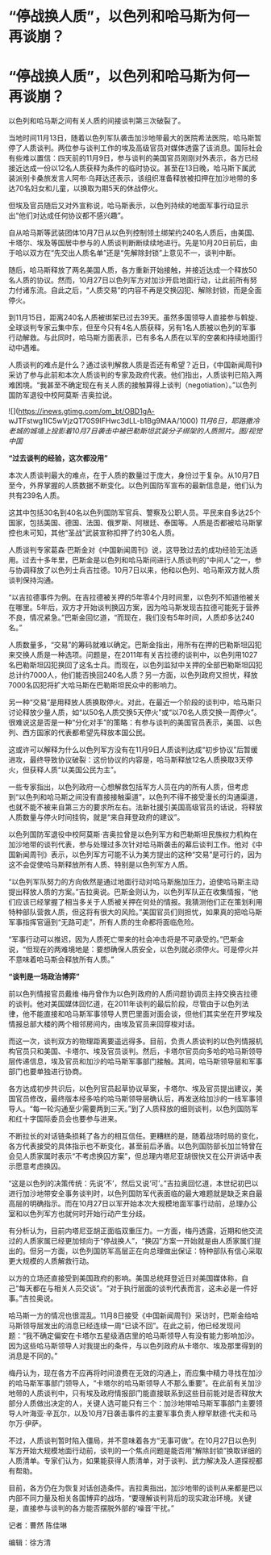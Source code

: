 # “停战换人质”，以色列和哈马斯为何一再谈崩？

# “停战换人质”，以色列和哈马斯为何一再谈崩？

以色列和哈马斯之间有关人质的间接谈判第三次破裂了。

当地时间11月13日，随着以色列军队袭击加沙地带最大的医院希法医院，哈马斯暂停了人质谈判。两位参与谈判工作的埃及高级官员对媒体透露了该消息。国际社会有些难以置信：四天前的11月9日，参与谈判的美国官员刚刚对外表示，各方已经接近达成一份以12名人质获释为条件的临时协议。甚至在13日晚，哈马斯下属武装派别卡桑旅发言人阿布·乌拜达还表示，该组织准备释放被扣押在加沙地带的多达70名妇女和儿童，以换取为期5天的休战停火。

但埃及官员随后又对外宣称说，哈马斯表示，以色列持续的地面军事行动显示出“他们对达成任何协议都不感兴趣”。

自从哈马斯等武装团体10月7日从以色列控制领土绑架约240名人质后，由美国、卡塔尔、埃及等国居中参与的人质谈判断断续续地进行。先是10月20日前后，由于哈以双方在“先交出人质名单”还是“先解除封锁”上意见不一，谈判中断。

随后，哈马斯释放了两名美国人质，各方重新开始接触，并接近达成一个释放50名人质的协议。然而，10月27日以色列军方对加沙开启地面行动，让此前所有努力付诸东流。自此之后，“人质交易”的内容不再是交换囚犯、解除封锁，而是全面停火。

到11月15日，距离240名人质被绑架已过去39天。虽然多国领导人直接参与斡旋、全球谈判专家云集中东，但至今只有4名人质获释，另有1名人质被以色列的军事行动解救。与此同时，哈马斯方面表示，已有多名人质在以军的空袭和持续地面行动中遇难。

人质谈判的难点是什么？通过谈判解救人质是否还有希望？近日，《中国新闻周刊》采访了参与此前和本次人质谈判的专家及政府代表。他们指出，人质谈判已陷入两难困境。“我甚至不确定现在有关人质的接触算得上谈判（negotiation）。”以色列国防军退役中校阿莫斯·吉奥拉说。

![](https://inews.gtimg.com/om_bt/OBD1gA-
wJTFstwg1IC5wVjzQT70S9IFHwc3dLL-b1Bg9MAA/1000)
_11月6日，耶路撒冷老城的城墙上投影着10月7日袭击中被巴勒斯坦武装分子绑架的人质照片。图/视觉中国_

**“过去谈判的经验，这次都没用”**

本次人质谈判最大的难点，在于人质的数量过于庞大，身份过于复杂。从10月7日至今，外界掌握的人质数据不断变化。以色列国防军宣布的最新信息是，他们认为共有239名人质。

这其中包括30名到40名以色列国防军官兵、警察及公职人员。平民来自多达25个国家，包括美国、德国、法国、俄罗斯、阿根廷、泰国等。人质是否都被哈马斯掌控也未可知，其他“圣战”武装宣称扣押了约30名人质。

人质谈判专家葛森·巴斯金对《中国新闻周刊》说，这导致过去的成功经验无法适用。过去十多年里，巴斯金是以色列和哈马斯间进行人质谈判的“中间人”之一，参与协调释放了以色列士兵吉拉德。10月7日以来，他和以色列、哈马斯双方就人质谈判保持沟通。

“以吉拉德事件为例。在吉拉德被关押的5年零4个月时间里，以色列不知道他被关在哪里。5年后，双方才开始谈判换囚方案，因为哈马斯发现吉拉德可能死于营养不良，情况紧急。”巴斯金回忆道，“而现在，我们没有5年时间，人质却多达240名。”

人质数量多，“交易”的筹码就难以确定。巴斯金指出，用所有在押的巴勒斯坦囚犯来交换人质是一种选项。问题是，在2011年有关吉拉德的谈判中，以色列用1027名巴勒斯坦囚犯换回了这名士兵。而现在，以色列监狱中关押的全部巴勒斯坦囚犯总计约7000人，他们能否换回240名人质？另一方面，以色列政府又担忧，释放7000名囚犯将扩大哈马斯在巴勒斯坦民众中的影响力。

另一种“交易”是用释放人质换取停火。对此，在最近一个阶段的谈判中，哈马斯只讨论释放少量人质，如“以50名人质交换5天停火”或“以70名人质交换一周停火”。很难说这是否是一种“分化对手”的策略：有参与谈判的美国官员表示，美国、以色列、西方国家的代表都希望先释放本国公民。

这或许可以解释为什么以色列军方没有在11月9日人质谈判达成“初步协议”后暂缓进攻，最终导致协议破裂：这份协议的内容是，哈马斯释放12名人质换取3天停火，但获释人质“以美国公民为主”。

一些专家指出，以色列政府一心想解救包括军方人员在内的所有人质，但考虑到“以色列和哈马斯之间没有直接接触渠道”，以色列不得不接受漫长的沟通渠道，也就不能不被来自第三方的要求所左右。法新社援引美国高级官员的话说，将释放人质数量与停火时间挂钩，就是“来自拜登政府的建议”。

以色列国防军退役中校阿莫斯·吉奥拉曾是以色列军方和巴勒斯坦民族权力机构在加沙地带的谈判代表，参与处理过多次针对哈马斯袭击的幕后谈判工作。他对《中国新闻周刊》表示，以色列军方可能不认为美方提出的这种“交易”是可行的，因为这不会促使哈马斯释放所有人质、特别是以色列军方人质。

“以色列军队努力的方向依然是通过地面行动对哈马斯施加压力，迫使哈马斯主动提出释放人质的方案。”吉拉奥说。巴斯金则认为，以色列军队正在收集情报，“他们应该已经掌握了相当多关于人质被关押在何处的情报。我猜测他们正在策划利用特种部队营救人质，但这将有很大的风险。”美国官员们则担忧，如果真的把哈马斯军事指挥官逼到“无路可走”，所有人质的生命都将面临危险。

“军事行动可以推迟，因为人质死亡带来的社会冲击将是不可承受的。”巴斯金说，“但现在的两难境地是：要想确保人质安全，以色列就必须停火。可是停火并不意味着哈马斯会释放所有人质。”

**“谈判是一场政治博弈”**

前以色列情报官员戴维·梅丹曾作为以色列政府的人质问题协调员主持交换吉拉德的谈判。他对美国媒体回忆道，在2011年谈判的最后阶段，尽管由于以色列法律，他不能直接和哈马斯军事领导人贾巴里面对面会谈，但他们其实坐在开罗埃及情报总部大楼的两个相邻房间内，由埃及官员来回穿梭对话。

而这一次，谈判双方的物理距离要遥远得多。目前，负责人质谈判的以色列情报机构官员只和美国、卡塔尔、埃及官员谈判。然后，卡塔尔官员向多哈的哈马斯领导层传递信息，埃及官员和加沙的哈马斯军事部门接触。其间，哈马斯领导层和军事部门也要单独进行协商。

各方达成初步共识后，以色列官员起草协议草案，卡塔尔、埃及官员提出建议，美国官员修改，最终版本经多哈的哈马斯领导层确认后，再发送给加沙的一线军事领导人。“每一轮沟通至少需要两到三天。”到了人质释放的细则谈判，以色列国防军和红十字国际委员会也要参与进来。

不断拉长的对话链条损耗了各方的相互信任。更糟糕的是，随着战场时局的变化，各方代表接受的具体指示也不断变化，甚至前后矛盾。以色列国防部长加兰特曾在会见人质家属时表示“不考虑换囚方案”，但总理内塔尼亚胡很快又在公开讲话中表示愿意考虑换囚。

“这是以色列的决策传统：先说‘不’，然后又说‘可’。”吉拉奥回忆道，本世纪初巴以进行加沙地带安全事务谈判时，以色列国防军代表面临的最大难题就是缺乏来自最高层的明确指示。而在10月27日以军开始本次大规模地面军事行动前，总理办公室和以色列军方也就何时开始行动产生分歧。

有分析认为，目前内塔尼亚胡正面临双重压力。一方面，梅丹透露，近期和他交流过的人质家属已经更加倾向于“停战换人”，“换囚”方案一开始就是由人质家属们提出的。但另一方面，以色列国防军高层正在向总理做出保证：特种部队有信心采取更大规模的人质解救行动。

以方的立场还直接受到美国政府的影响。美国总统拜登近日对美国媒体称，自己“每天都在与相关人员交谈”。“对于执行层面的谈判代表而言，这未必是一件好事。”吉拉奥说。

哈马斯一方的情况也很混乱。11月8日接受《中国新闻周刊》采访时，巴斯金给哈马斯领导层发出的消息已经连续一周“已读不回”。在此之前，他已经发现问题：“我不确定偏安在卡塔尔五星级酒店里的哈马斯领导人有没有能力影响加沙。因为这些哈马斯领导人对我提出的条件，与以色列政府从卡塔尔、埃及那里得到的消息是不同的。”

梅丹认为，现在各方不应再将时间浪费在无效的沟通上，而应集中精力寻找在加沙的哈马斯军事部门领导人，“卡塔尔的哈马斯领导人不那么重要”。在此前有关加沙地带的人质谈判中，只有埃及政府情报部门能直接联系到这些目前能对是否释放大部分人质做出决定的人，关键人选可能只有三个：加沙地带哈马斯军事部门主要领导人叶海亚·辛瓦尔，以及10月7日袭击事件的主要军事负责人穆罕默德·代夫和马尔万·伊萨。

不过，人质谈判暂时陷入僵局，并不意味着各方“无事可做”。在10月27日以色列军方开始大规模地面行动前，谈判的一个焦点问题是能否用“解除封锁”换取详细的人质清单。专家们认为，如果能获得人质清单，对于谈判、武力解决及人道探视都有帮助。

目前，各方仍在为恢复对话创造条件。吉拉奥指出，加沙地带的谈判从来都是巴以内部不同力量及相关各国博弈的战场，“要理解谈判背后的现实政治环境。关键是，直接参与谈判的各方能否摆脱外部的‘噪音’干扰。”

记者：曹然 陈佳琳

编辑：徐方清


